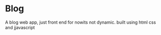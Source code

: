 # Blog
A blog web app, just front end for nowits not dynamic. built using html  css  and jjavascript 
